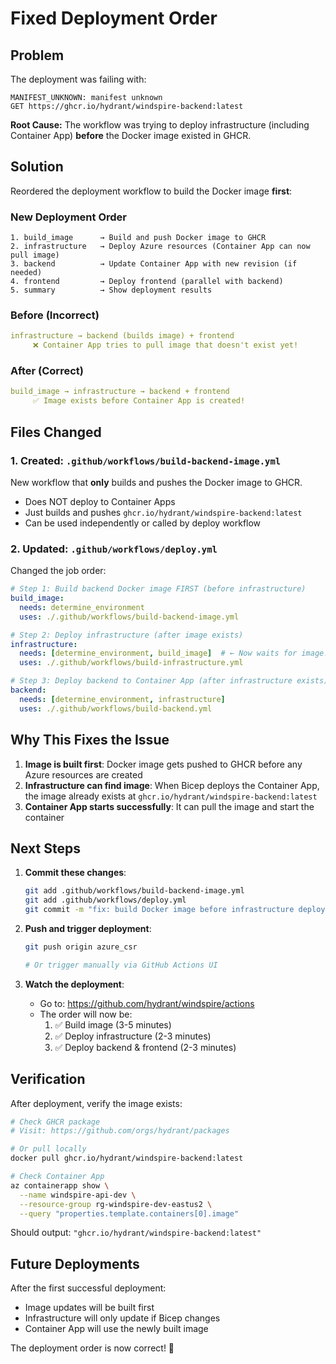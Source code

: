 # Fixed Deployment Order

## Problem

The deployment was failing with:
```
MANIFEST_UNKNOWN: manifest unknown
GET https://ghcr.io/hydrant/windspire-backend:latest
```

**Root Cause:** The workflow was trying to deploy infrastructure (including Container App) **before** the Docker image existed in GHCR.

## Solution

Reordered the deployment workflow to build the Docker image **first**:

### New Deployment Order

```
1. build_image      → Build and push Docker image to GHCR
2. infrastructure   → Deploy Azure resources (Container App can now pull image)
3. backend          → Update Container App with new revision (if needed)
4. frontend         → Deploy frontend (parallel with backend)
5. summary          → Show deployment results
```

### Before (Incorrect)
```yaml
infrastructure → backend (builds image) + frontend
     ❌ Container App tries to pull image that doesn't exist yet!
```

### After (Correct)
```yaml
build_image → infrastructure → backend + frontend
     ✅ Image exists before Container App is created!
```

## Files Changed

### 1. Created: `.github/workflows/build-backend-image.yml`

New workflow that **only** builds and pushes the Docker image to GHCR.
- Does NOT deploy to Container Apps
- Just builds and pushes `ghcr.io/hydrant/windspire-backend:latest`
- Can be used independently or called by deploy workflow

### 2. Updated: `.github/workflows/deploy.yml`

Changed the job order:

```yaml
# Step 1: Build backend Docker image FIRST (before infrastructure)
build_image:
  needs: determine_environment
  uses: ./.github/workflows/build-backend-image.yml

# Step 2: Deploy infrastructure (after image exists)
infrastructure:
  needs: [determine_environment, build_image]  # ← Now waits for image!
  uses: ./.github/workflows/build-infrastructure.yml

# Step 3: Deploy backend to Container App (after infrastructure exists)
backend:
  needs: [determine_environment, infrastructure]
  uses: ./.github/workflows/build-backend.yml
```

## Why This Fixes the Issue

1. **Image is built first**: Docker image gets pushed to GHCR before any Azure resources are created
2. **Infrastructure can find image**: When Bicep deploys the Container App, the image already exists at `ghcr.io/hydrant/windspire-backend:latest`
3. **Container App starts successfully**: It can pull the image and start the container

## Next Steps

1. **Commit these changes**:
   ```bash
   git add .github/workflows/build-backend-image.yml
   git add .github/workflows/deploy.yml
   git commit -m "fix: build Docker image before infrastructure deployment"
   ```

2. **Push and trigger deployment**:
   ```bash
   git push origin azure_csr
   
   # Or trigger manually via GitHub Actions UI
   ```

3. **Watch the deployment**:
   - Go to: https://github.com/hydrant/windspire/actions
   - The order will now be:
     1. ✅ Build image (3-5 minutes)
     2. ✅ Deploy infrastructure (2-3 minutes)
     3. ✅ Deploy backend & frontend (2-3 minutes)

## Verification

After deployment, verify the image exists:

```bash
# Check GHCR package
# Visit: https://github.com/orgs/hydrant/packages

# Or pull locally
docker pull ghcr.io/hydrant/windspire-backend:latest

# Check Container App
az containerapp show \
  --name windspire-api-dev \
  --resource-group rg-windspire-dev-eastus2 \
  --query "properties.template.containers[0].image"
```

Should output: `"ghcr.io/hydrant/windspire-backend:latest"`

## Future Deployments

After the first successful deployment:
- Image updates will be built first
- Infrastructure will only update if Bicep changes
- Container App will use the newly built image

The deployment order is now correct! 🎉
